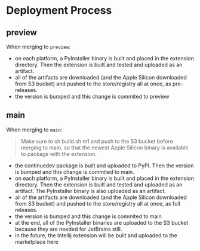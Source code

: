 # Deployment Process

## preview
When merging to `preview`:
- on each platform, a PyInstaller binary is built and placed in the extension directory. Then the extension is built and tested and uploaded as an artifact.
- all of the artifacts are downloaded (and the Apple Silicon downloaded from S3 bucket) and pushed to the store/registry all at once, as pre-releases.
- the version is bumped and this change is commited to preview

## main
When merging to `main`:

> Make sure to sh build.sh m1 and push to the S3 bucket before merging to main, so that the newest Apple Silicon binary is available to package with the extension.

- the continuedev package is built and uploaded to PyPI. Then the version is bumped and this change is commited to main.
- on each platform, a PyInstaller binary is built and placed in the extension directory. Then the extension is built and tested and uploaded as an artifact. The PyInstaller binary is also uploaded as an artifact.
- all of the artifacts are downloaded (and the Apple Silicon downloaded from S3 bucket) and pushed to the store/registry all at once, as full releases.
- the version is bumped and this change is commited to main
- at the end, all of the PyInstaller binaries are uploaded to the S3 bucket because they are needed for JetBrains still.
- in the future, the Intellij extension will be built and uploaded to the marketplace here